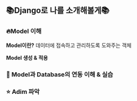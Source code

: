 ## :books:Django로 나를 소개해볼게:books:

### :fire: ​Model 이해

**Model이란?** 데이터에 접속하고 관리하도록 도와주는 객체

**Model 생성 & 적용**

### :bell: Model과 Database의 연동 이해 & 실습

### :star: Adim 파악